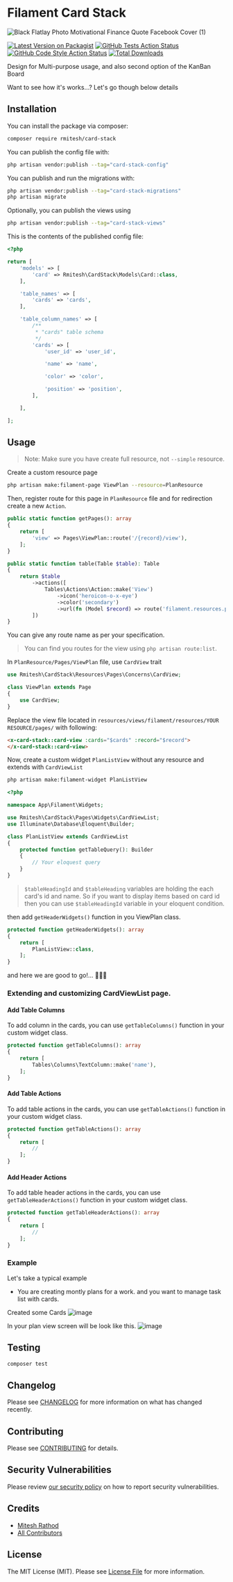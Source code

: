 # Filament Card Stack

![Black Flatlay Photo Motivational Finance Quote Facebook Cover (1)](https://github.com/rmitesh/card-stack/assets/48554454/e114a6e4-adee-4951-85a8-7bae1c8344e7)

[![Latest Version on Packagist](https://img.shields.io/packagist/v/rmitesh/card-stack.svg?style=flat-square)](https://packagist.org/packages/rmitesh/card-stack)
[![GitHub Tests Action Status](https://img.shields.io/github/actions/workflow/status/rmitesh/card-stack/run-tests.yml?branch=main&label=tests&style=flat-square)](https://github.com/rmitesh/card-stack/actions?query=workflow%3Arun-tests+branch%3Amain)
[![GitHub Code Style Action Status](https://img.shields.io/github/actions/workflow/status/rmitesh/card-stack/fix-php-code-style-issues.yml?branch=main&label=code%20style&style=flat-square)](https://github.com/rmitesh/card-stack/actions?query=workflow%3A"Fix+PHP+code+style+issues"+branch%3Amain)
[![Total Downloads](https://img.shields.io/packagist/dt/rmitesh/card-stack.svg?style=flat-square)](https://packagist.org/packages/rmitesh/card-stack)

Design for Multi-purpose usage, and also second option of the KanBan Board

Want to see how it's works...? Let's go though below details

## Installation

You can install the package via composer:

```bash
composer require rmitesh/card-stack
```
You can publish the config file with:

```bash
php artisan vendor:publish --tag="card-stack-config"
```
You can publish and run the migrations with:

```bash
php artisan vendor:publish --tag="card-stack-migrations"
php artisan migrate
```
Optionally, you can publish the views using

```bash
php artisan vendor:publish --tag="card-stack-views"
```

This is the contents of the published config file:

```php
<?php

return [
	'models' => [
		'card' => Rmitesh\CardStack\Models\Card::class,
	],

	'table_names' => [
		'cards' => 'cards',
	],

	'table_column_names' => [
		/**
		 * "cards" table schema
		 */
		'cards' => [
			'user_id' => 'user_id',

			'name' => 'name',

			'color' => 'color',

			'position' => 'position',
		],

	],

];
```
## Usage

> Note: Make sure you have create full resource, not `--simple` resource.

Create a custom resource page
```bash
php artisan make:filament-page ViewPlan --resource=PlanResource
```

Then, register route for this page in `PlanResource` file and for redirection create a new `Action`.
```php
public static function getPages(): array
{
    return [
        'view' => Pages\ViewPlan::route('/{record}/view'),
    ];
}
```

```php
public static function table(Table $table): Table
{
	return $table
		->actions([
			Tables\Actions\Action::make('View')
			    ->icon('heroicon-o-x-eye')
			    ->color('secondary')
			    ->url(fn (Model $record) => route('filament.resources.plans.view', ['record' => $record])),
		])
}
```

You can give any route name as per your specification.
> You can find you routes for the view using `php artisan route:list`.

In `PlanResource/Pages/ViewPlan` file, use `CardView` trait
```php
use Rmitesh\CardStack\Resources\Pages\Concerns\CardView;

class ViewPlan extends Page
{
    use CardView;
}
```

Replace the view file located in `resources/views/filament/resources/YOUR RESOURCE/pages/` with following:

```html
<x-card-stack::card-view :cards="$cards" :record="$record">
</x-card-stack::card-view>
```

Now, create a custom widget `PlanListView` without any resource and extends with `CardViewList`
```bash
php artisan make:filament-widget PlanListView
```

```php
<?php

namespace App\Filament\Widgets;

use Rmitesh\CardStack\Pages\Widgets\CardViewList;
use Illuminate\Database\Eloquent\Builder;

class PlanListView extends CardViewList
{
    protected function getTableQuery(): Builder
    {
        // Your eloquest query
    }
}
```

> `$tableHeadingId` and `$tableHeading` variables are holding the each card's id and name. So if you want to display items based on card id then you can use `$tableHeadingId` variable in your eloquent condition.


then add `getHeaderWidgets()` function in you ViewPlan class.
```php
protected function getHeaderWidgets(): array
{
    return [
        PlanListView::class,
    ];
}
```

and here we are good to go!... 🚀🚀🚀

### Extending and customizing CardViewList page.

#### Add Table Columns
To add column in the cards, you can use `getTableColumns()` function in your custom widget class.
```php
protected function getTableColumns(): array
{
    return [
        Tables\Columns\TextColumn::make('name'),
    ];
}
```

#### Add Table Actions
To add table actions in the cards, you can use `getTableActions()` function in your custom widget class.
```php
protected function getTableActions(): array
{
    return [
    	// 
    ];
}
```

#### Add Header Actions
To add table header actions in the cards, you can use `getTableHeaderActions()` function in your custom widget class.
```php
protected function getTableHeaderActions(): array
{
    return [
    	// 
    ];
}
```

### Example

Let's take a typical example
- You are creating montly plans for a work. and you want to manage task list with cards.

Created some Cards
![image](https://github.com/rmitesh/card-stack/assets/48554454/aebac353-2112-4257-be95-e9ed610bb4ae)

In your plan view screen will be look like this.
![image](https://github.com/rmitesh/card-stack/assets/48554454/1ca91a33-e706-4570-bffd-42855f757121)

## Testing

```bash
composer test
```

## Changelog

Please see [CHANGELOG](CHANGELOG.md) for more information on what has changed recently.

## Contributing

Please see [CONTRIBUTING](CONTRIBUTING.md) for details.

## Security Vulnerabilities

Please review [our security policy](../../security/policy) on how to report security vulnerabilities.

## Credits

- [Mitesh Rathod](https://github.com/rmitesh)
- [All Contributors](../../contributors)

## License

The MIT License (MIT). Please see [License File](LICENSE.md) for more information.
